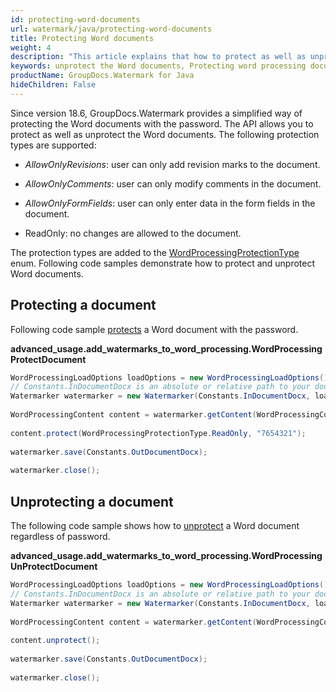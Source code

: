 ```yaml
---
id: protecting-word-documents
url: watermark/java/protecting-word-documents
title: Protecting Word documents
weight: 4
description: "This article explains that how to protect as well as unprotect the Word documents in Java."
keywords: unprotect the Word documents, Protecting word processing documents
productName: GroupDocs.Watermark for Java
hideChildren: False
---
```

Since version 18.6, GroupDocs.Watermark provides a simplified way of protecting the Word documents with the password. The API allows you to protect as well as unprotect the Word documents. The following protection types are supported:

*   *AllowOnlyRevisions*: user can only add revision marks to the document.
    
*   *AllowOnlyComments*: user can only modify comments in the document.
    
*   *AllowOnlyFormFields*: user can only enter data in the form fields in the document.
    
*   ReadOnly: no changes are allowed to the document.
    

The protection types are added to the [WordProcessingProtectionType](https://reference.groupdocs.com/watermark/java/com.groupdocs.watermark.contents/WordProcessingProtectionType) enum. Following code samples demonstrate how to protect and unprotect Word documents.

## Protecting a document

Following code sample [protects](https://reference.groupdocs.com/watermark/java/com.groupdocs.watermark.contents/WordProcessingContent#protect(int,%20java.lang.String)) a Word document with the password.

**advanced\_usage.add\_watermarks\_to\_word\_processing.WordProcessingProtectDocument**

```java
WordProcessingLoadOptions loadOptions = new WordProcessingLoadOptions();                                   
// Constants.InDocumentDocx is an absolute or relative path to your document. Ex: "C:\\Docs\\document.docx"
Watermarker watermarker = new Watermarker(Constants.InDocumentDocx, loadOptions);                          
                                                                                                           
WordProcessingContent content = watermarker.getContent(WordProcessingContent.class);                       
                                                                                                           
content.protect(WordProcessingProtectionType.ReadOnly, "7654321");                                         
                                                                                                           
watermarker.save(Constants.OutDocumentDocx);                                                               
                                                                                                           
watermarker.close();                                                                                       
```

## Unprotecting a document

The following code sample shows how to [unprotect](https://reference.groupdocs.com/watermark/java/com.groupdocs.watermark.contents/WordProcessingContent#unprotect()) a Word document regardless of password.

**advanced\_usage.add\_watermarks\_to\_word\_processing.WordProcessingUnProtectDocument**

```java
WordProcessingLoadOptions loadOptions = new WordProcessingLoadOptions();                                   
// Constants.InDocumentDocx is an absolute or relative path to your document. Ex: "C:\\Docs\\document.docx"
Watermarker watermarker = new Watermarker(Constants.InDocumentDocx, loadOptions);                          
                                                                                                           
WordProcessingContent content = watermarker.getContent(WordProcessingContent.class);                       
                                                                                                           
content.unprotect();                                                                                       
                                                                                                           
watermarker.save(Constants.OutDocumentDocx);                                                               
                                                                                                           
watermarker.close();                                                                                       
```
